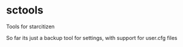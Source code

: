 # sctools
Tools for starcitizen

So far its just a backup tool for settings, with support for user.cfg files
